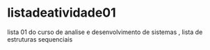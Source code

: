 # listadeatividade01
lista 01 do curso de analise e desenvolvimento de sistemas , lista de estruturas sequenciais
